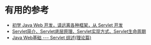 







# 有用的参考

* [初学 Java Web 开发，请远离各种框架，从 Servlet 开发](https://www.oschina.net/question/12_52027)
* [Servlet简介、Servlet底层原理、Servlet实现方式、Servlet生命周期](https://blog.csdn.net/qq_35415600/article/details/76100568)
* [Java Web基础 --- Servlet 综述(理论篇)](https://blog.csdn.net/justloveyou_/article/details/60964714)
